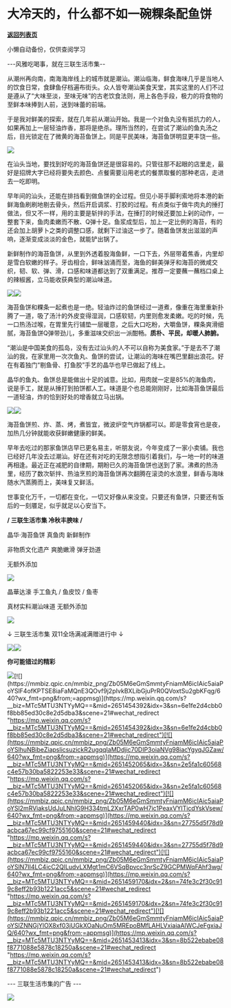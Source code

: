 # 大冷天的，什么都不如一碗粿条配鱼饼

[**返回列表页**](/gzh/三联生活周刊)

小懒自动备份，仅供查阅学习

\---风雅吃喝事，就在三联生活市集--

从潮州再向南，南海海岸线上的城市就是潮汕。潮汕临海，鲜食海味几乎是当地人的饮食日常，食肆鱼仔档遍布街头。众人皆夸潮汕美食天堂，其实这里的人们不过是遵从了“大味至淡，至味无味”的古老饮食法则，用上各色手段，极力的将食物的至鲜本味捧到人前，送到味蕾的前端。

于是我对鲜美的探索，就在几年前从潮汕开始。我是一个对鱼丸没有抵抗力的人，如果再加上一层轻油炸香，那将是绝杀。理所当然的，在尝试了潮汕的鱼丸汤之后，目光锁定在了微黄的海苔鱼饼上。同是平民美味，海苔鱼饼明显更丰饶一些。

![](https://mmbiz.qpic.cn/mmbiz_gif/Zb05M6eGmSmmtyFniamM6icIAic5aiaPoYSlHdhvJ1A6tFWI8zMUUkVGuPdJBpibjscSevzcDSWFnx2gVtNBmH6F3Tg/640?wx_fmt=gif&from;=appmsg)

  

在汕头当地，要找到好吃的海苔鱼饼还是很容易的。只管往那不起眼的店里走，最好是招牌大字已经将要失去颜色、点餐需要沿用老式的餐票取餐的那种老店，走进去一吃即明。

早年间的汕头，还能在排挡看到做鱼饼的全过程。但见小哥手脚利索地将本港的新鲜海鱼刷刷地剔去骨头，然后开启调浆、打胶的过程。有点类似于做牛肉丸的捶打做法，但又不一样，用的主要是斩拌的手法，在捶打的时候还要加上剁的动作，一整套下来，鱼肉柔嫩而不散、Q弹十足。鱼浆成型后，加上一定比例的海苔，有的还会加上胡萝卜之类的调整口感，就剩下过油这一步了。随着鱼饼发出滋滋的声响，逐渐变成淡淡的金色，就能铲出锅了。

新鲜制作的海苔鱼饼，从里到外透着股海鱼鲜，一口下去，外层带着焦香，内里却是雪白软嫩的样子。牙齿相合，鲜味汹涌而至，海鱼的鲜美弹牙和海苔的微咸交织，韧、软、弹、滑，口感和味道都达到了双重满足。推荐一定要蘸一蘸档口桌上的辣椒酱，立马能收获典型的潮汕味道。

![](https://mmbiz.qpic.cn/mmbiz_jpg/Zb05M6eGmSmmtyFniamM6icIAic5aiaPoYSliaJ3S2BDicV9n5SoXq3y1XAPjjXUD0V3uZiconDoian4IR0P3fTDfNwgeA/640?wx_fmt=jpeg&from;=appmsg)![](https://mmbiz.qpic.cn/mmbiz_png/Zb05M6eGmSmmtyFniamM6icIAic5aiaPoYSlLMWF6DO1Hy0ECKlRICT1cMCgsIB9ibQWVtCL9S1SCnaYxKmaRVaza3g/640?wx_fmt=png&from;=appmsg)

  

海苔鱼饼和粿条一起煮也是一绝。轻油炸过的鱼饼经过一道煮，像重在海里重新扑腾了一道，吸了汤汁的外皮变得湿润，口感软韧，内里则愈发柔嫩。吃的时候，先一口热汤过喉，在胃里先行铺垫一层暖意，之后大口吃粉，大嚼鱼饼，粿条爽滑细腻，海苔鱼饼Q弹带劲儿，多重滋味交织出一派酣畅。**质朴、平民，却暖人肺腑。**

“潮汕是中国美食的孤岛，没有去过汕头的人不可以自称为美食家。”于是去不了潮汕的我，在家里用一次次鱼丸、鱼饼的尝试，让潮汕的海味在嘴巴里翻出浪花。好在有着独门“剔鱼骨、打鱼胶”手艺的晶华也早已做起了线上。

晶华的鱼丸、鱼饼总是能做出十足的诚意。比如，用肉就一定是85%的海鱼肉，说是手工，就是从捶打到拍饼都人工。味道是个也总能刚刚好，比如海苔鱼饼最后一道轻油，炸的恰到好处的增香就立马出锅。

![](https://mmbiz.qpic.cn/mmbiz_png/Zb05M6eGmSmmtyFniamM6icIAic5aiaPoYSln8ZQWibqm8LSdqoic7tHz3niafktvA9mBjQO8c4lib3DAh7PrnVcCBickfQ/640?wx_fmt=png&from;=appmsg)![](https://mmbiz.qpic.cn/mmbiz_jpg/Zb05M6eGmSmmtyFniamM6icIAic5aiaPoYSlw2z4qrL3n29Y9UWWI29sjXrD581uPjibic2RWw9WXH33icTJ7smArGcQA/640?wx_fmt=jpeg&from;=appmsg)

海苔鱼饼煎、炸、蒸、烤，煮皆宜，微波炉空气炸锅都可以。即是零食宵也是夜，加热几分钟就能收获鲜嫩健康的鲜美。

早年去吃过的那家鱼饼店早已更名易主，听朋友说，今年变成了一家小卖铺。我也已经好几年没去过潮汕。好在还有对吃的无限念想指引着我们，与一地一时的味道再相逢。最近正在减肥的自律期，期盼已久的海苔鱼饼也送到了家。沸煮的热汤里，经历了数次斩拌、热油烹煎的海苔鱼饼再次翻腾在滚烫的水浪里，鲜香与海味随水汽蒸腾而上，美味复又鲜活。

世事变化万千，一切都在变化，一切又好像从来没变。只要还有鱼饼，只要还有饭后的一刻餍足，似乎就足以心安当下。

**/ 三联生活市集 冷秋丰腴味 /**

晶华·海苔鱼饼 真鱼肉 新鲜制作

非物质文化遗产 爽脆嫩滑 弹牙劲道

无额外添加

[![](https://mmbiz.qpic.cn/mmbiz_png/Zb05M6eGmSmmtyFniamM6icIAic5aiaPoYSldF5zH8ntWJRiavMlaoPXKEdXb6mMwICgotUdoy4zNBQpLvtuV0fkkbw/640?wx_fmt=png&from;=appmsg)](
"link")

  

晶華达濠 手工鱼丸 / 鱼皮饺 / 鱼枣

真材实料潮汕味道 无额外添加

[![](https://mmbiz.qpic.cn/mmbiz_png/Zb05M6eGmSmmtyFniamM6icIAic5aiaPoYSlrfxM98PQtx91jggAia71LzU1rfXLVSsmiaOiaNUxYibIvibOKDS2eySuvkg/640?wx_fmt=png&from;=appmsg)](
"link")

↓ 三联生活市集 双11全场满减满赠进行中 ↓  

[![](https://mmbiz.qpic.cn/mmbiz_jpg/Zb05M6eGmSmmtyFniamM6icIAic5aiaPoYSlvj2ia9xrs36Xbia2Gk07wD3OSzGzmibKFPsbVjb5wSLWv0HpdSLq7WPuw/640?wx_fmt=jpeg&from;=appmsg)](
"link")![](https://mmbiz.qpic.cn/mmbiz_gif/Zb05M6eGmSmmtyFniamM6icIAic5aiaPoYSlW1A6EOmMsHwicYJV6XQt7oegxc7AYOzJOmnSxn5WKJftcWgklb0IBdA/640?wx_fmt=gif&from;=appmsg)

**你可能错过的精彩**

[![](https://mmbiz.qpic.cn/mmbiz_png/Zb05M6eGmSmmtyFniamM6icIAic5aiaPoYSlib1raaJdpBVfJ0lfTOGvyz1pibiaxFUCpGfXYqF8B67x6jvFz8LeRdwPg/640?wx_fmt=png&from;=appmsg)](https://mp.weixin.qq.com/s?__biz=MTc5MTU3NTYyMQ==&mid=2651458188&idx=2&sn=38c5f88882ec3a2e5721697ec78eaadd&scene=21#wechat_redirect
"https://mp.weixin.qq.com/s?__biz=MTc5MTU3NTYyMQ==&mid=2651458188&idx=2&sn=38c5f88882ec3a2e5721697ec78eaadd&scene=21#wechat_redirect")[![](https://mmbiz.qpic.cn/mmbiz_png/Zb05M6eGmSmmtyFniamM6icIAic5aiaPoYSlF4ofKPTSE8iaFaMQnE3QOvf9j2pIvkBXLibGjuPrR0QVoxtSu2gbKFqg/640?wx_fmt=png&from;=appmsg)](https://mp.weixin.qq.com/s?__biz=MTc5MTU3NTYyMQ==&mid=2651454392&idx=3&sn=6e1fe2d4cbb0f8bb85ed30c8e2d5dba3&scene=21#wechat_redirect
"https://mp.weixin.qq.com/s?__biz=MTc5MTU3NTYyMQ==&mid=2651454392&idx=3&sn=6e1fe2d4cbb0f8bb85ed30c8e2d5dba3&scene=21#wechat_redirect")[![](https://mmbiz.qpic.cn/mmbiz_png/Zb05M6eGmSmmtyFniamM6icIAic5aiaPoYSlhuNBibeZiapslicsuzickR2ugqqIaMDdjic70DIP3oiaNVg98iacYgyqJGZaw/640?wx_fmt=png&from;=appmsg)](https://mp.weixin.qq.com/s?__biz=MTc5MTU3NTYyMQ==&mid=2651452065&idx=3&sn=2e5fa1c60568c4e57b30ba5822253e33&scene=21#wechat_redirect
"https://mp.weixin.qq.com/s?__biz=MTc5MTU3NTYyMQ==&mid=2651452065&idx=3&sn=2e5fa1c60568c4e57b30ba5822253e33&scene=21#wechat_redirect")[![](https://mmbiz.qpic.cn/mmbiz_png/Zb05M6eGmSmmtyFniamM6icIAic5aiaPoYSl2mRViaksUdJuLNhlG9H334tmL2XxrTAP0wH7ic1PeaxVYITicdYskVsew/640?wx_fmt=png&from;=appmsg)](https://mp.weixin.qq.com/s?__biz=MTc5MTU3NTYyMQ==&mid=2651459440&idx=3&sn=27755d5f78d9acbca67ec99cf9755160&scene=21#wechat_redirect
"https://mp.weixin.qq.com/s?__biz=MTc5MTU3NTYyMQ==&mid=2651459440&idx=3&sn=27755d5f78d9acbca67ec99cf9755160&scene=21#wechat_redirect")[![](https://mmbiz.qpic.cn/mmbiz_png/Zb05M6eGmSmmtyFniamM6icIAic5aiaPoYSlN7II4LC4icC2QlLudvLXMgt1mC6VSqBpvcc3nrScZ9GCPMWqFAhf3wg/640?wx_fmt=png&from;=appmsg)](https://mp.weixin.qq.com/s?__biz=MTc5MTU3NTYyMQ==&mid=2651459170&idx=2&sn=74fe3c2f30c919c8eff2b93b1221acc5&scene=21#wechat_redirect
"https://mp.weixin.qq.com/s?__biz=MTc5MTU3NTYyMQ==&mid=2651459170&idx=2&sn=74fe3c2f30c919c8eff2b93b1221acc5&scene=21#wechat_redirect")[![](https://mmbiz.qpic.cn/mmbiz_png/Zb05M6eGmSmmtyFniamM6icIAic5aiaPoYSlZNNGjYlOX8xf03jUGkXOaNuOm5MREpoBMfLAHLVxiaiaAIWCJeFgxiaJQ/640?wx_fmt=png&from;=appmsg)](https://mp.weixin.qq.com/s?__biz=MTc5MTU3NTYyMQ==&mid=2651453413&idx=3&sn=8b522ebabe08f8771088e5878c18250a&scene=21#wechat_redirect
"https://mp.weixin.qq.com/s?__biz=MTc5MTU3NTYyMQ==&mid=2651453413&idx=3&sn=8b522ebabe08f8771088e5878c18250a&scene=21#wechat_redirect")

\--- 三联生活市集的广告 ---

![](https://mmbiz.qpic.cn/mmbiz_jpg/Zb05M6eGmSmmtyFniamM6icIAic5aiaPoYSlGNkjcrLkfwqhHOFCPhQJQQlia6klZCoADwA6ZsdXNT0LnGeIxzjL8tQ/640?wx_fmt=jpeg&from;=appmsg)

